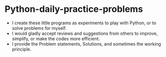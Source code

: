 
# Python-daily-practice-problems

- I create these little programs as experiments to play with Python, or to solve problems for myself. 
- I would gladly accept reviews and suggestions from others to improve, simplify, or make the codes more efficient.
- I provide the Problem statements, Solutions, and sometimes the working principle.
